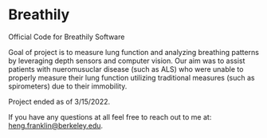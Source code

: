 # Breathily
Official Code for Breathily Software 

Goal of project is to measure lung function and analyzing breathing patterns by leveraging depth sensors and computer vision. Our aim was to assist patients with nueromusuclar disease (such as ALS) who were unable to properly measure their lung function utilizing traditional measures (such as spirometers) due to their immobility. 

Project ended as of 3/15/2022. 

If you have any questions at all feel free to reach out to me at: heng.franklin@berkeley.edu. 
